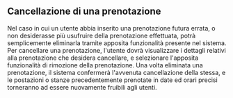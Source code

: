 ## Cancellazione di una prenotazione
Nel caso in cui un utente abbia inserito una prenotazione futura errata, o non desiderasse più usufruire della prenotazione effettuata, potrà semplicemente eliminarla tramite apposita funzionalità presente nel sistema.
Per cancellare una prenotazione, l'utente dovrà visualizzare i dettagli relativi alla prenotazione che desidera cancellare, e selezionare l'apposita funzionalità di rimozione della prenotazione.
Una volta eliminata una prenotazione, il sistema confermerà l'avvenuta cancellazione della stessa, e le postazioni o stanze precedentemente prenotate in date ed orari precisi torneranno ad essere nuovamente fruibili agli utenti.
